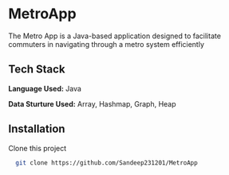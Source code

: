 
# MetroApp

The Metro App is a Java-based application designed to facilitate commuters in navigating through a metro system efficiently


## Tech Stack

**Language Used:** Java 

**Data Sturture Used:** Array, Hashmap, Graph, Heap




## Installation

Clone this project

```bash
  git clone https://github.com/Sandeep231201/MetroApp
```
    
